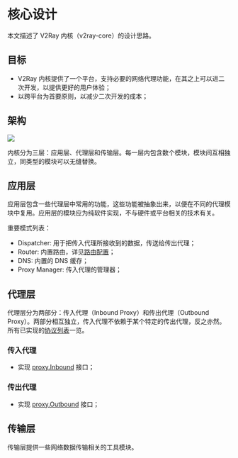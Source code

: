 # 核心设计

本文描述了 V2Ray 内核（v2ray-core）的设计思路。

## 目标
* V2Ray 内核提供了一个平台，支持必要的网络代理功能，在其之上可以进二次开发，以提供更好的用户体验；
* 以跨平台为首要原则，以减少二次开发的成本；

## 架构
![](../resources/arch.svg)

内核分为三层：应用层、代理层和传输层。每一层内包含数个模块，模块间互相独立，同类型的模块可以无缝替换。

## 应用层
应用层包含一些代理层中常用的功能，这些功能被抽象出来，以便在不同的代理模块中复用。应用层的模块应为纯软件实现，不与硬件或平台相关的技术有关。

重要模式列表：
* Dispatcher: 用于把传入代理所接收到的数据，传送给传出代理；
* Router: 内置路由，详见[路由配置](../chapter_02/03_routing.md)；
* DNS: 内置的 DNS 缓存；
* Proxy Manager: 传入代理的管理器；

## 代理层
代理层分为两部分：传入代理（Inbound Proxy）和传出代理（Outbound Proxy）。两部分相互独立，传入代理不依赖于某个特定的传出代理，反之亦然。所有已实现的[协议列表](../chapter_02/02_protocols.md)一览。

### 传入代理
* 实现 [proxy.Inbound](https://github.com/v2ray/v2ray-core/blob/master/proxy/proxy.go#L14) 接口；

### 传出代理
* 实现 [proxy.Outbound](https://github.com/v2ray/v2ray-core/blob/master/proxy/proxy.go#L21) 接口；

## 传输层
传输层提供一些网络数据传输相关的工具模块。
